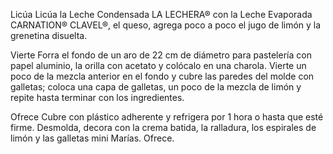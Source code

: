 Licúa
Licúa la Leche Condensada LA LECHERA® con la Leche Evaporada CARNATION® CLAVEL®, el queso, agrega poco a poco el jugo de limón y la grenetina disuelta.

Vierte
Forra el fondo de un aro de 22 cm de diámetro para pastelería con papel aluminio, la orilla con acetato y colócalo en una charola. Vierte un poco de la mezcla anterior en el fondo y cubre las paredes del molde con galletas; coloca una capa de galletas, un poco de la mezcla de limón y repite hasta terminar con los ingredientes.

Ofrece
Cubre con plástico adherente y refrigera por 1 hora o hasta que esté firme. Desmolda, decora con la crema batida, la ralladura, los espirales de limón y las galletas mini Marías. Ofrece.